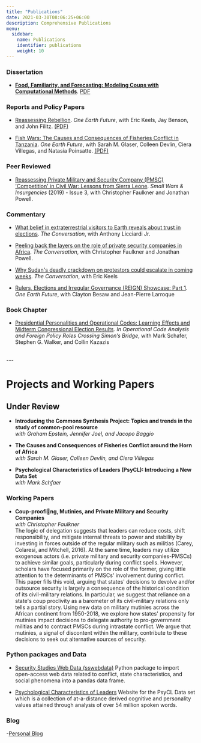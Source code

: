 ```yaml
---
title: "Publications"
date: 2021-03-30T08:06:25+06:00
description: Comprehensive Publications
menu:
  sidebar:
    name: Publications
    identifier: publications
    weight: 10
---
```


### Dissertation
- [**Food, Familiarity, and Forecasting: Modeling Coups with Computational Methods**](http://jelambert.com/dissertation). [PDF](https://jelambert.com/posts/dissertation/)

### Reports and Policy Papers
- [Reassessing Rebellion](https://oefresearch.org/publications/reassessing-rebellion). *One Earth Future*, with Eric Keels, Jay Benson, and John Filitz.  [(PDF)](https://oefresearch.org/sites/default/files/documents/publications/Reassessing%20Rebellion-%20Exploring%20Recent%20Trends%20in%20Civil%20War%20Dynamics.pdf)

- [Fish Wars: The Causes and Consequences of Fisheries Conflict in Tanzania](https://securefisheries.org/fish-wars-tanzania). *One Earth Future*, with Sarah M. Glaser, Colleen Devlin, Ciera Villegas, and Natasia Poinsatte.  [(PDF)](https://securefisheries.org/sites/default/files/Fish%20Wars_final.pdf)

### Peer Reviewed
- [Reassessing Private Military and Security Company (PMSC) 'Competition' in Civil War: Lessons from Sierra Leone](https://doi.org/10.1080/09592318.2019.1601869). *Small Wars & Insurgencies* (2019) - Issue 3, with Christopher Faulkner and Jonathan Powell.

### Commentary
- [What belief in extraterrestrial visitors to Earth reveals about trust in elections](https://theconversation.com/what-belief-in-extraterrestrial-visitors-to-earth-reveals-about-trust-in-elections-155011?utm_source=twitter&utm_medium=bylinetwitterbutton). *The Conversation*, with Anthony Licciardi Jr.

- [Peeling back the layers on the role of private security companies in Africa](https://theconversation.com/peeling-back-the-layers-on-the-role-of-private-security-companies-in-africa-121145?utm_source=facebook&utm_medium=facebookbutton&fbclid=IwAR04LDzWX2MsAYiqwci_S4mlr_FLSw5vuPBusPJpYOA3NuphXlAB69X03uk). *The Conversation*, with Christopher Faulkner and Jonathan Powell.

- [Why Sudan's deadly crackdown on protestors could escalate in coming weeks](https://theconversation.com/why-sudans-deadly-crackdown-on-protesters-could-escalate-in-coming-weeks-118499?fbclid=IwAR09ls0UZ7l2YeMLlA7UkKht_cvjg5tAQKA-abZ0D2v_1f501q0akqSAoMg). *The Conversation*, with Eric Keels

- [Rulers, Elections and Irregular Governance (REIGN) Showcase: Part 1](https://oefresearch.org/news/rulers-elections-and-irregular-governance). *One Earth Future*, with Clayton Besaw and Jean-Pierre Larroque

### Book Chapter
- [Presidential Personalities and Operational Codes: Learning Effects and Midterm Congressional Election Results](https://www.routledge.com/Operational-Code-Analysis-and-Foreign-Policy-Roles-Crossing-Simons-Bridge/Schafer-Walker/p/book/9780367650902). *In Operational Code Analysis and Foreign Policy Roles Crossing Simon’s Bridge*, with Mark Schafer, Stephen G. Walker, and Collin Kazazis
<br>
---
<br>

# Projects and Working Papers
## Under Review

- **Introducing the Commons Synthesis Project: Topics and trends in the study of common-pool resource**
<br>*with Graham Epstein, Jennifer Joel, and Jacopo Baggio*

- **The Causes and Consequences of Fisheries Conflict around the Horn of Africa**
<br>*with Sarah M. Glaser, Colleen Devlin, and Ciera Villegas*

- **Psychological Characteristics of Leaders (PsyCL): Introducing a New Data Set**
<br>*with Mark Schfaer*

### Working Papers

- **Coup-proofing, Mutinies, and Private Military and Security Companies**
<br>*with Christopher Faulkner*
<br> The logic of delegation suggests that leaders can reduce costs, shift responsibility, and mitigate internal threats to power and stability by investing in forces outside of the regular military such as militias (Carey, Colaresi, and Mitchell, 2016). At the same time, leaders may utilize exogenous actors (i.e. private military and security companies-PMSCs) to achieve similar goals, particularly during conflict spells. However, scholars have focused primarily on the role of the former, giving little attention to the determinants of PMSCs'  involvement during conflict. This paper fills this void, arguing that states' decisions to devolve and/or outsource security is largely a consequence of the historical condition of its civil-military relations. In particular, we suggest that reliance on a state's coup proclivity as a barometer of its civil-military relations only tells a partial story. Using new data on military mutinies across the African continent from 1950-2018, we explore how states' propensity for mutinies impact decisions to delegate authority to pro-government militias and to contract PMSCs during intrastate conflict. We argue that mutinies, a signal of discontent within the military, contribute to these decisions to seek out alternative sources of security.

### Python packages and Data

- [Security Studies Web Data (sswebdata)](https://github.com/JELambert/sswebdata) Python package to import open-access web data related to conflict, state characteristics, and social phenomena into a pandas data frame.

- [Psychological Characteristics of Leaders](http://psycldataset.com/) Website for the PsyCL Data set which is a collection of at-a-distance derived cognitive and personality values attained through analysis of over 54 million spoken words.

### Blog

-[Personal Blog](https://jelambert.com/blog-archive)
